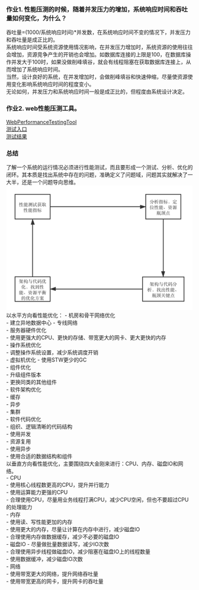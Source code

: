 ### 作业1. 性能压测的时候，随着并发压力的增加，系统响应时间和吞吐量如何变化，为什么？  
吞吐量=(1000/系统响应时间)*并发数，在系统响应时间不变的情况下，并发压力和吞吐量是成正比的。  
系统响应时间受系统资源使用情况影响，在并发压力增加时，系统资源的使用往往会增加，资源竞争产生的开销也会增加。如数据库连接的上限是100，在数据库操作并发大于100时，如果没做削峰填谷，就会有线程阻塞在获取数据库连接上，从而增加了系统响应时间。  
当然，设计良好的系统，在并发增加时，会做削峰填谷和快速伸缩，尽量使资源使用变化影响系统响应时间的程度变小。  
无论如何，并发压力和系统响应时间一般是成正比的，但程度由系统设计决定。  

### 作业2. web性能压测工具。  
[WebPerformanceTestingTool](code/WebPerformanceTestingTool.java)   
[测试入口](code/Testing.java)  
[测试结果](code/output.md)


### 总结  
了解一个系统的运行情况必须进行性能测试，而且要形成一个测试、分析、优化的闭环。其本质是找出系统中存在的问题，准确定义了问题域，问题其实就解决了一大半，还是一个问题导向思维。  
![性能优化](性能优化流程.png)
以水平方向看性能优化：
    - 机房和骨干网络优化  
        - 建立异地数据中心
        - 专线网络  
    - 服务器硬件优化  
        - 使用更强大的CPU、更快的存储、带宽更大的网卡、更大更快的内存  
    - 操作系统优化  
        - 调整操作系统设置，减少系统调度开销  
    - 虚拟机优化 
        - 使用STW更少的GC  
    - 组件优化  
        - 升级组件版本  
        - 更换同类的其他组件  
    - 软件架构优化  
        - 缓存  
        - 异步  
        - 集群  
    - 软件代码优化  
        - 组织、逻辑清晰的代码结构  
        - 使用并发  
        - 资源复用  
        - 使用异步  
        - 使用合适的数据结构和组件  
以垂直方向看性能优化，主要围绕四大金刚来进行：CPU、内存、磁盘IO和网络。  
    - CPU  
        - 使用核心线程数更高的CPU，提升并行能力  
        - 使用运算能力更强的CPU   
        - 合理使用CPU，尽量用业务线程打满CPU，减少CPU空闲，但也不要超过CPU的处理能力  
    - 内存  
        - 使用读、写性能更加的内存    
        - 使用更大的内存，尽量让计算在内存中进行，减少磁盘IO  
        - 合理使用内存做数据缓存，减少不必要的磁盘IO  
    - 磁盘IO 
        - 尽量做批量数据读写，减少IO次数  
        - 合理使用异步线程做磁盘IO，减少阻塞在磁盘IO上的线程数量  
        - 使用数据缓冲，减少磁盘IO次数  
    - 网络  
        - 使用带宽更大的网络，提升网络吞吐量  
        - 使用带宽更高的网卡，提升网卡的吞吐量  
         
        
